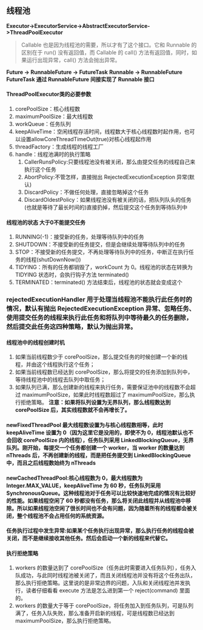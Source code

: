 ## 线程池
**Executor->ExecutorService->AbstractExecutorService->ThreadPoolExecutor**
> Callable 也是因为线程池的需要，所以才有了这个接口。它和 Runnable 的区别在于 run() 没有返回值，而 Callable 的 call() 方法有返回值，同时，如果运行出现异常，call() 方法会抛出异常。

**Future   -> RunnableFuture -> FutureTask**
**Runnable -> RunnableFuture**
**FutureTask 通过 RunnableFuture 间接实现了 Runnable 接口**

#### ThreadPoolExecutor类的必要参数
1. corePoolSize：核心线程数
2. maximumPoolSize：最大线程数
3. workQueue：任务队列
4. keepAliveTime：空闲线程存活时间，线程数大于核心线程数时起作用，也可以设置allowCoreThreadTimeOut(true)对核心线程起作用
5. threadFactory：生成线程的线程工厂
6. handle：线程池满时的执行策略
   1. CallerRunsPolicy:只要线程池没有被关闭，那么由提交任务的线程自己来执行这个任务
   2. AbortPolicy:不管怎样，直接抛出 RejectedExecutionException 异常(默认)
   3. DiscardPolicy：不做任何处理，直接忽略掉这个任务
   4. DiscardOldestPolicy：如果线程池没有被关闭的话，把队列队头的任务(也就是等待了最长时间的)直接扔掉，然后提交这个任务到等待队列中

#### 线程池的状态 大于0不能提交任务
1. RUNNING(-1)：接受新的任务，处理等待队列中的任务
2. SHUTDOWN：不接受新的任务提交，但是会继续处理等待队列中的任务
3. STOP：不接受新的任务提交，不再处理等待队列中的任务，中断正在执行任务的线程(shutDownNow())
4. TIDYING：所有的任务都销毁了，workCount 为 0。线程池的状态在转换为 TIDYING 状态时，会执行钩子方法 terminated()
5. TERMINATED：terminated() 方法结束后，线程池的状态就会变成这个

### rejectedExecutionHandler 用于处理当线程池不能执行此任务时的情况，默认有抛出 RejectedExecutionException 异常、忽略任务、使用提交任务的线程来执行此任务和将队列中等待最久的任务删除，然后提交此任务这四种策略，默认为抛出异常。

#### 线程池中的线程创建时机
1. 如果当前线程数少于 corePoolSize，那么提交任务的时候创建一个新的线程，并由这个线程执行这个任务；
2. 如果当前线程数已经达到 corePoolSize，那么将提交的任务添加到队列中，等待线程池中的线程去队列中取任务；
3. 如果队列已满，那么创建新的线程来执行任务，需要保证池中的线程数不会超过 maximumPoolSize，如果此时线程数超过了 maximumPoolSize，那么执行拒绝策略。
**注意：如果将队列设置为无界队列，那么线程数达到 corePoolSize 后，其实线程数就不会再增长了。**

#### newFixedThreadPool 最大线程数设置为与核心线程数相等，此时 keepAliveTime 设置为 0（因为这里它是没用的，即使不为 0，线程池默认也不会回收 corePoolSize 内的线程），任务队列采用 LinkedBlockingQueue，无界队列。刚开始，每提交一个任务都创建一个 worker，当 worker 的数量达到 nThreads 后，不再创建新的线程，而是把任务提交到 LinkedBlockingQueue 中，而且之后线程数始终为 nThreads
#### newCachedThreadPool:核心线程数为 0，最大线程数为 Integer.MAX_VALUE，keepAliveTime 为 60 秒，任务队列采用 SynchronousQueue。这种线程池对于任务可以比较快速地完成的情况有比较好的性能。如果线程空闲了 60 秒都没有任务，那么将关闭此线程并从线程池中移除。所以如果线程池空闲了很长时间也不会有问题，因为随着所有的线程都会被关闭，整个线程池不会占用任何的系统资源。
#### 任务执行过程中发生异常:如果某个任务执行出现异常，那么执行任务的线程会被关闭，而不是继续接收其他任务。然后会启动一个新的线程来代替它。
#### 执行拒绝策略 
1. workers 的数量达到了 corePoolSize（任务此时需要进入任务队列），任务入队成功，与此同时线程池被关闭了，而且关闭线程池并没有将这个任务出队，那么执行拒绝策略。这里说的是非常边界的问题，入队和关闭线程池并发执行，读者仔细看看 execute 方法是怎么进到第一个 reject(command) 里面的。
2. workers 的数量大于等于 corePoolSize，将任务加入到任务队列，可是队列满了，任务入队失败，那么准备开启新的线程，可是线程数已经达到 maximumPoolSize，那么执行拒绝策略。